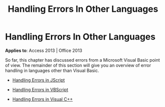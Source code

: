 ﻿---
title: Handling Errors In Other Languages
TOCTitle: Handling Errors In Other Languages
ms:assetid: 74497220-dcbf-2f1d-8fde-166e0df22cac
ms:mtpsurl: https://msdn.microsoft.com/library/JJ249475(v=office.15)
ms:contentKeyID: 48545656
ms.date: 09/18/2015
mtps_version: v=office.15
---

# Handling Errors In Other Languages


**Applies to**: Access 2013 | Office 2013

So far, this chapter has discussed errors from a Microsoft Visual Basic point of view. The remainder of this section will give you an overview of error handling in languages other than Visual Basic.

  - [Handling Errors in JScript](handling-errors-in-jscript.md)

  - [Handling Errors in VBScript](handling-errors-in-vbscript.md)

  - [Handling Errors in Visual C++](handling-errors-in-visual-c.md)

